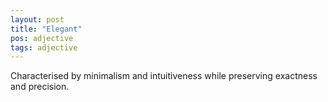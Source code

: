 ```yaml
---
layout: post
title: "Elegant"
pos: adjective
tags: adjective
---
```

Characterised by minimalism and intuitiveness while preserving exactness and precision.
